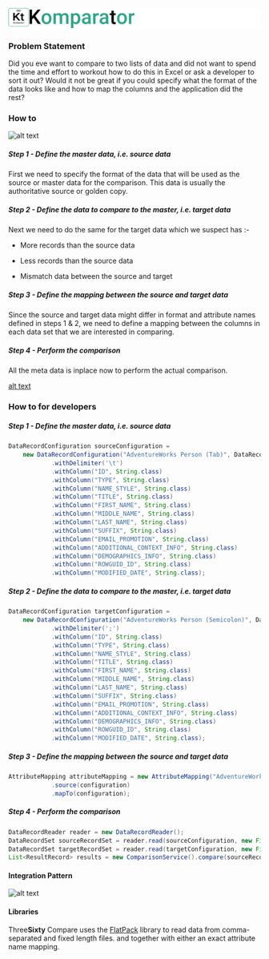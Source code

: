 ![alt text](https://github.com/markash/komparator/raw/master/ui/src/main/resources/kt-logo.png "Komparator") 

### Problem Statement
Did you eve want to compare to two lists of data and did not want to spend the time and effort to workout how to do this in Excel or ask a developer to sort it out? 
Would it not be great if you could specify what the format of the data looks like and how to map the columns and the application did the rest?

### How to

![alt text](http://res.cloudinary.com/yellowfire/image/upload/v1499160515/compare-setup_brvm8i.png "Setup")

##### Step 1 - Define the master data, i.e. source data
First we need to specify the format of the data that will be used as the source or master data for the comparison. This data is usually the authoritative source or golden copy.

##### Step 2 - Define the data to compare to the master, i.e. target data
Next we need to do the same for the target data which we suspect has :- 
- More records than the source data

- Less records than the source data

- Mismatch data between the source and target

##### Step 3 - Define the mapping between the source and target data
Since the source and target data might differ in format and attribute names defined in steps 1 & 2, we need to define a mapping between the columns in each data set that we are interested in comparing. 

##### Step 4 - Perform the comparison
All the meta data is inplace now to perform the actual comparison.

[alt text](http://res.cloudinary.com/yellowfire/image/upload/v1499160659/compare-differences_lajw9t.png "Differences")

### How to for developers
##### Step 1 - Define the master data, i.e. source data

```java
DataRecordConfiguration sourceConfiguration =
    new DataRecordConfiguration("AdventureWorks Person (Tab)", DataRecordFileType.DELIMITED)
            .withDelimiter('\t')
            .withColumn("ID", String.class)
            .withColumn("TYPE", String.class)
            .withColumn("NAME_STYLE", String.class)
            .withColumn("TITLE", String.class)
            .withColumn("FIRST_NAME", String.class)
            .withColumn("MIDDLE_NAME", String.class)
            .withColumn("LAST_NAME", String.class)
            .withColumn("SUFFIX", String.class)
            .withColumn("EMAIL_PROMOTION", String.class)
            .withColumn("ADDITIONAL_CONTEXT_INFO", String.class)
            .withColumn("DEMOGRAPHICS_INFO", String.class)
            .withColumn("ROWGUID_ID", String.class)
            .withColumn("MODIFIED_DATE", String.class);
```
##### Step 2 - Define the data to compare to the master, i.e. target data

```java
DataRecordConfiguration targetConfiguration =
    new DataRecordConfiguration("AdventureWorks Person (Semicolon)", DataRecordFileType.DELIMITED)
            .withDelimiter(';')
            .withColumn("ID", String.class)
            .withColumn("TYPE", String.class)
            .withColumn("NAME_STYLE", String.class)
            .withColumn("TITLE", String.class)
            .withColumn("FIRST_NAME", String.class)
            .withColumn("MIDDLE_NAME", String.class)
            .withColumn("LAST_NAME", String.class)
            .withColumn("SUFFIX", String.class)
            .withColumn("EMAIL_PROMOTION", String.class)
            .withColumn("ADDITIONAL_CONTEXT_INFO", String.class)
            .withColumn("DEMOGRAPHICS_INFO", String.class)
            .withColumn("ROWGUID_ID", String.class)
            .withColumn("MODIFIED_DATE", String.class);
```

##### Step 3 - Define the mapping between the source and target data

```java
AttributeMapping attributeMapping = new AttributeMapping("AdventureWorks Person Mapping")
            .source(configuration)
            .mapTo(configuration); 
```

##### Step 4 - Perform the comparison

```java
DataRecordReader reader = new DataRecordReader();
DataRecordSet sourceRecordSet = reader.read(sourceConfiguration, new FileReader(sourceFile));
DataRecordSet targetRecordSet = reader.read(targetConfiguration, new FileReader(targetFile));
List<ResultRecord> results = new ComparisonService().compare(sourceRecordSet, targetRecordSet, attributeMapping);
```

#### Integration Pattern

![alt text](http://res.cloudinary.com/yellowfire/image/upload/v1499160835/integration_jdfxa0.svg "Diagram")

#### Libraries
Three**Sixty** Compare uses the [FlatPack](http://flatpack.sourceforge.net) library to read data from comma-separated and fixed length files. and together with either an exact attribute name mapping.  
